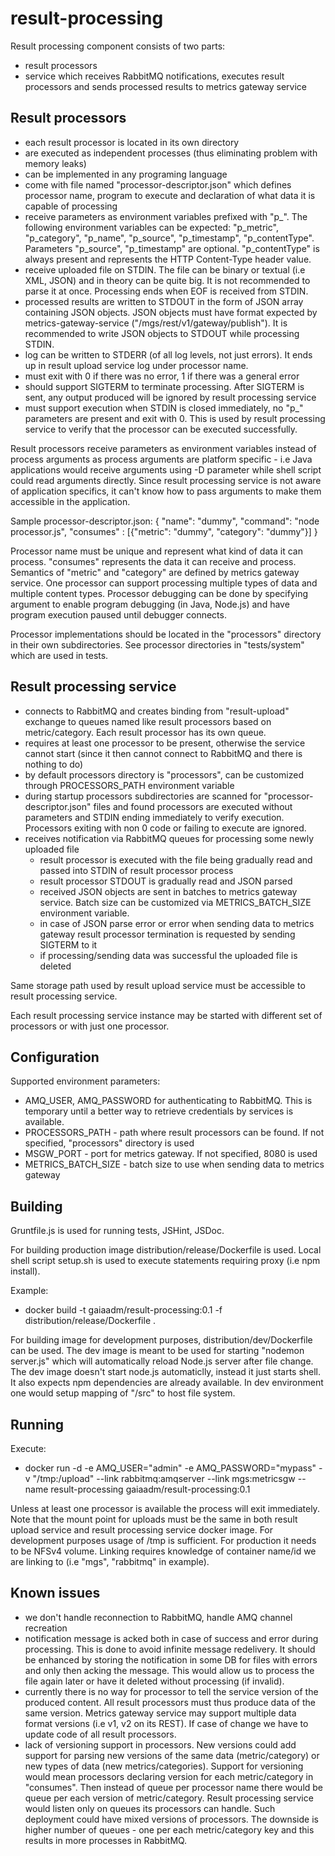 # result-processing

Result processing component consists of two parts:
- result processors
- service which receives RabbitMQ notifications, executes result processors and sends processed results to metrics gateway service

## Result processors

- each result processor is located in its own directory
- are executed as independent processes (thus eliminating problem with memory leaks)
- can be implemented in any programing language
- come with file named "processor-descriptor.json" which defines processor name, program to execute and declaration of what data it is capable of processing
- receive parameters as environment variables prefixed with "p_". The following environment variables can be expected: "p_metric", "p_category", "p_name", "p_source", "p_timestamp", "p_contentType". Parameters "p_source", "p_timestamp" are optional. "p_contentType" is always present and represents the HTTP Content-Type header value.
- receive uploaded file on STDIN. The file can be binary or textual (i.e XML, JSON) and in theory can be quite big. It is not recommended to parse it at once. Processing ends when EOF is received from STDIN.
- processed results are written to STDOUT in the form of JSON array containing JSON objects. JSON objects must have format expected by metrics-gateway-service ("/mgs/rest/v1/gateway/publish"). It is recommended to write JSON objects to STDOUT while processing STDIN.
- log can be written to STDERR (of all log levels, not just errors). It ends up in result upload service log under processor name.
- must exit with 0 if there was no error, 1 if there was a general error
- should support SIGTERM to terminate processing. After SIGTERM is sent, any output produced will be ignored by result processing service
- must support execution when STDIN is closed immediately, no "p_" parameters are present and exit with 0. This is used by result processing service to verify that the processor can be executed successfully.

Result processors receive parameters as environment variables instead of process arguments as process arguments are platform specific - i.e Java applications would receive arguments using -D parameter while shell script could read arguments directly. Since result processing service is not aware of application specifics, it can't know how to pass arguments to make them accessible in the application.

Sample processor-descriptor.json:
{
  "name": "dummy",
  "command": "node processor.js",
  "consumes" : [{"metric": "dummy", "category": "dummy"}]
}

Processor name must be unique and represent what kind of data it can process. "consumes" represents the data it can receive and process. Semantics of "metric" and "category" are defined by metrics gateway service. One processor can support processing multiple types of data and multiple content types. Processor debugging can be done by specifying argument to enable program debugging (in Java, Node.js) and have program execution paused until debugger connects.

Processor implementations should be located in the "processors" directory in their own subdirectories. See processor directories in "tests/system" which are used in tests.

## Result processing service

- connects to RabbitMQ and creates binding from "result-upload" exchange to queues named like result processors based on metric/category. Each result processor has its own queue.
- requires at least one processor to be present, otherwise the service cannot start (since it then cannot connect to RabbitMQ and there is nothing to do)
- by default processors directory is "processors", can be customized through PROCESSORS_PATH environment variable
- during startup processors subdirectories are scanned for "processor-descriptor.json" files and found processors are executed without parameters and STDIN ending immediately to verify execution. Processors exiting with non 0 code or failing to execute are ignored.
- receives notification via RabbitMQ queues for processing some newly uploaded file
  - result processor is executed with the file being gradually read and passed into STDIN of result processor process
  - result processor STDOUT is gradually read and JSON parsed
  - received JSON objects are sent in batches to metrics gateway service. Batch size can be customized via METRICS_BATCH_SIZE environment variable.
  - in case of JSON parse error or error when sending data to metrics gateway result processor termination is requested by sending SIGTERM to it
  - if processing/sending data was successful the uploaded file is deleted

Same storage path used by result upload service must be accessible to result processing service.

Each result processing service instance may be started with different set of processors or with just one processor.

## Configuration

Supported environment parameters:
- AMQ_USER, AMQ_PASSWORD for authenticating to RabbitMQ. This is temporary until a better way to retrieve credentials by services is available.
- PROCESSORS_PATH - path where result processors can be found. If not specified, "processors" directory is used
- MSGW_PORT - port for metrics gateway. If not specified, 8080 is used
- METRICS_BATCH_SIZE - batch size to use when sending data to metrics gateway

## Building

Gruntfile.js is used for running tests, JSHint, JSDoc.

For building production image distribution/release/Dockerfile is used. Local shell script setup.sh is used to execute statements requiring proxy (i.e npm install).

Example:
- docker build -t gaiaadm/result-processing:0.1 -f distribution/release/Dockerfile .

For building image for development purposes, distribution/dev/Dockerfile can be used. The dev image is meant to be used for starting "nodemon server.js" which will automatically reload Node.js server after file change. The dev image doesn't start node.js automaticlly, instead it just starts shell. It also expects npm dependencies are already available. In dev environment one would setup mapping of "/src" to host file system.

## Running

Execute:
- docker run -d -e AMQ_USER="admin" -e AMQ_PASSWORD="mypass" -v "/tmp:/upload" --link rabbitmq:amqserver --link mgs:metricsgw --name result-processing gaiaadm/result-processing:0.1

Unless at least one processor is available the process will exit immediately. Note that the mount point for uploads must be the same in both result upload service and result processing service docker image. For development purposes usage of /tmp is sufficient. For production it needs to be NFSv4 volume. Linking requires knowledge of container name/id we are linking to (i.e "mgs", "rabbitmq" in example).

## Known issues

- we don't handle reconnection to RabbitMQ, handle AMQ channel recreation
- notification message is acked both in case of success and error during processing. This is done to avoid infinite message redelivery. It should be enhanced by storing the notification in some DB for files with errors and only then acking the message. This would allow us to process the file again later or have it deleted without processing (if invalid).
- currently there is no way for processor to tell the service version of the produced content. All result processors must thus produce data of the same version. Metrics gateway service may support multiple data format versions (i.e v1, v2 on its REST). If case of change we have to update code of all result processors.
- lack of versioning support in processors. New versions could add support for parsing new versions of the same data (metric/category) or new types of data (new metrics/categories). Support for versioning would mean processors declaring version for each metric/category in "consumes". Then instead of queue per processor name there would be queue per each version of metric/category. Result processing service would listen only on queues its processors can handle. Such deployment could have mixed versions of processors. The downside is higher number of queues - one per each metric/category key and this results in more processes in RabbitMQ.

